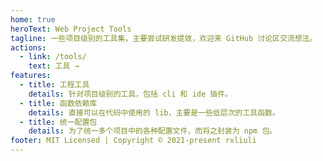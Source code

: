 ```yaml
---
home: true
heroText: Web Project Tools
tagline: 一些项目级别的工具集，主要尝试研发提效，欢迎来 GitHub 讨论区交流想法。
actions:
  - link: /tools/
    text: 工具 →
features:
  - title: 工程工具
    details: 针对项目级别的工具，包括 cli 和 ide 插件。
  - title: 函数依赖库
    details: 直接可以在代码中使用的 lib，主要是一些低层次的工具函数。
  - title: 统一配置包
    details: 为了统一多个项目中的各种配置文件，而将之封装为 npm 包。
footer: MIT Licensed | Copyright © 2021-present rxliuli
---
```

